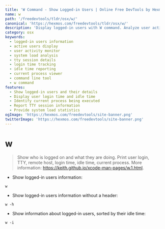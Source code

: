 ```yaml
---
title: 'W Command - Show Logged-in Users | Online Free DevTools by Hexmos'
name: w
path: '/freedevtools/tldr/osx/w/'
canonical: 'https://hexmos.com/freedevtools/tldr/osx/w/'
description: 'Display logged-in users with W command. Analyze user activity and system load, showing login time, idle time, and current process details. Free online tool, no registration required.'
category: osx
keywords:
  - logged-in users information
  - active users display
  - user activity monitor
  - system load analysis
  - tty session details
  - login time tracking
  - idle time reporting
  - current process viewer
  - command line tool
  - w command
features:
  - Show logged-in users and their details
  - Display user login time and idle time
  - Identify current process being executed
  - Report TTY session information
  - Provide system load statistics
ogImage: 'https://hexmos.com/freedevtools/site-banner.png'
twitterImage: 'https://hexmos.com/freedevtools/site-banner.png'
---
```


# w

> Show who is logged on and what they are doing.
> Print user login, TTY, remote host, login time, idle time, current process.
> More information: <https://keith.github.io/xcode-man-pages/w.1.html>.

- Show logged-in users information:

`w`

- Show logged-in users information without a header:

`w -h`

- Show information about logged-in users, sorted by their idle time:

`w -i`
